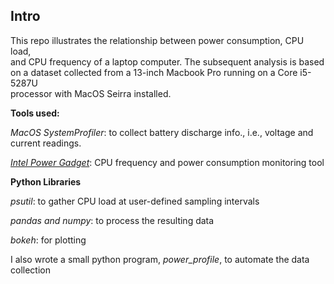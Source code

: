 ## Intro

This repo illustrates the relationship between power consumption, CPU load, <br />
and CPU frequency of a laptop computer. The subsequent analysis is based on a dataset 
collected from a 13-inch Macbook Pro running on a Core i5-5287U  <br />
processor with MacOS Seirra installed.

**Tools used:**

*MacOS SystemProfiler*: to collect battery discharge info., i.e., 
                          voltage and current readings.
                          
*[Intel Power Gadget](https://software.intel.com/en-us/articles/intel-power-gadget-20)*: CPU frequency and power consumption monitoring tool

**Python Libraries**

*psutil*: to gather CPU load at user-defined sampling intervals

*pandas and numpy*: to process the resulting data

*bokeh*: for plotting

I also wrote a small python program, *power_profile*, to automate the data collection
